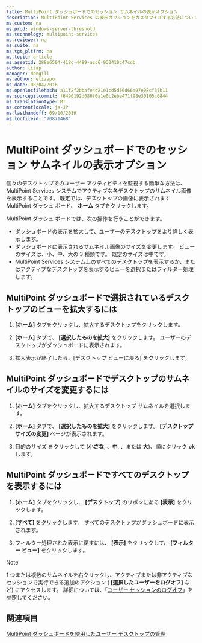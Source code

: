 ```yaml
---
title: MultiPoint ダッシュボードでのセッション サムネイルの表示オプション
description: MultiPoint Services の表示オプションをカスタマイズする方法について説明します。
ms.custom: na
ms.prod: windows-server-threshold
ms.technology: multipoint-services
ms.reviewer: na
ms.suite: na
ms.tgt_pltfrm: na
ms.topic: article
ms.assetid: 288a6504-418c-4489-acc6-930410c47cdb
author: lizap
manager: dongill
ms.author: elizapo
ms.date: 08/04/2016
ms.openlocfilehash: a11f2f2bbafe4d21e1cd5d56d66a97e08cf35b11
ms.sourcegitcommit: f6490192d686f0a1e0c2ebe471f98e30105c0844
ms.translationtype: MT
ms.contentlocale: ja-JP
ms.lasthandoff: 09/10/2019
ms.locfileid: "70871468"
---
```

# <a name="view-options-for-session-thumbnails-in-multipoint-dashboard"></a>MultiPoint ダッシュボードでのセッション サムネイルの表示オプション
個々のデスクトップでのユーザー アクティビティを監視する簡単な方法は、MultiPoint Services システムでアクティブな各デスクトップのサムネイル画像を表示することです。 既定では、デスクトップの画像に表示されます MultiPoint ダッシュ ボード、 **ホーム**  タブをクリックします。  
  
MultiPoint ダッシュ ボードでは、次の操作を行うことができます。  
  
- ダッシュボードの表示を拡大して、ユーザーのデスクトップをより詳しく表示します。  
- ダッシュボードに表示されるサムネイル画像のサイズを変更します。 ビューのサイズは、小、中、大の 3 種類です。 既定のサイズは中です。  
- MultiPoint Services システム上のすべてのデスクトップを表示するか、またはアクティブなデスクトップを表示するビューを選択またはフィルター処理します。  
  
## <a name="to-enlarge-the-view-of-a-selected-desktop-in-multipoint-dashboard"></a>MultiPoint ダッシュボードで選択されているデスクトップのビューを拡大するには  
  
1.  **[ホーム]** タブをクリックし、拡大するデスクトップをクリックします。  
  
2.  **[ホーム]** タブで、 **[選択したものを拡大]** をクリックします。 ユーザーのデスクトップがダッシュボードに表示されます。  
  
3.  拡大表示が終了したら、[デスクトップ ビューに戻る] をクリックします。  
  
## <a name="to-change-the-size-of-desktop-thumbnails-in-multipoint-dashboard"></a>MultiPoint ダッシュボードでデスクトップのサムネイルのサイズを変更するには  
  
1.  **[ホーム]** タブをクリックし、拡大するデスクトップ サムネイルを選択します。  
  
2.  **[ホーム]** タブで、 **[選択したものを拡大]** をクリックします。 **[デスクトップ サイズの変更]** ページが表示されます。  
  
3.  目的のサイズ をクリックして (**小さな**, 、**中**, 、または **大**)、順にクリック **ok**します。  
  
## <a name="to-show-all-desktops-in-multipoint-dashboard"></a>MultiPoint ダッシュボードですべてのデスクトップを表示するには  
  
1.  **[ホーム]** タブをクリックし、 **[デスクトップ]** のリボンにある **[表示]** をクリックします。  
  
2.  **[すべて]** をクリックします。 すべてのデスクトップがダッシュボードに表示されます。  
  
3.  フィルター処理された表示に戻すには、 **[表示]** をクリックして、 **[フィルター ビュー]** をクリックします。  

>[!NOTE] 
> 1 つまたは複数のサムネイルを右クリックし、アクティブまたは非アクティブなセッションで実行できる追加のアクション ( **[選択したユーザーをログオフ]** など) にアクセスします。 詳細については、「[ユーザー セッションのログオフ](Log-Off-User-Sessions.md)」を参照してください。

## <a name="see-also"></a>関連項目  
[MultiPoint ダッシュボードを使用したユーザー デスクトップの管理](Manage-User-Desktops-Using-MultiPoint-Dashboard.md)